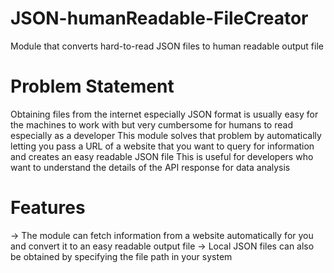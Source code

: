 # JSON-humanReadable-FileCreator
Module that converts hard-to-read JSON files to human readable output file

# Problem Statement
Obtaining files from the internet especially JSON format is usually easy for 
the machines to work with but very cumbersome for humans to read especially 
as a developer
This module solves that problem by automatically letting you pass a URL of 
a website that you want to query for information and creates an easy readable
JSON file
This is useful for developers who want to understand the details of the API
response for data analysis

# Features
-> The module can fetch information from a website automatically for you 
   and convert it to an easy readable output file
-> Local JSON files can also be obtained by specifying the file path in your
   system

